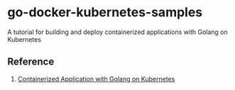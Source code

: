 # go-docker-kubernetes-samples

A tutorial for building and deploy containerized applications with Golang on Kubernetes

## Reference

1. [Containerized Application with Golang on Kubernetes](http://coding-bootcamps.com/blog/build-containerized-applications-with-golang-on-kubernetes.html)
